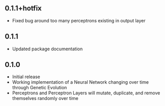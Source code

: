 ## 0.1.1+hotfix

* Fixed bug around too many perceptrons existing in output layer

## 0.1.1

* Updated package documentation

## 0.1.0

* Initial release
* Working implementation of a Neural Network changing over time through Genetic Evolution
* Perceptrons and Perceptron Layers will mutate, duplicate, and remove themselves randomly over time